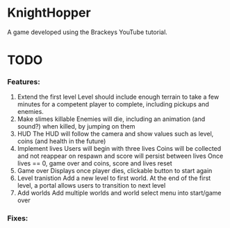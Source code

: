 # KnightHopper

A game developed using the Brackeys YouTube tutorial.

# TODO

### Features:

1. Extend the first level
	Level should include enough terrain to take a few minutes for a competent player to complete, including pickups and enemies.
1. Make slimes killable
	Enemies will die, including an animation (and sound?) when killed, by jumping on them
1. HUD
	The HUD will follow the camera and show values such as level, coins (and health in the future)
1. Implement lives
	Users will begin with three lives
	Coins will be collected and not reappear on respawn and score will persist between lives
	Once lives == 0, game over and coins, score and lives reset
1. Game over
	Displays once player dies, clickable button to start again
1. Level tranistion
	Add a new level to first world. At the end of the first level, a portal allows users to transition to next level
1. Add worlds
	Add multiple worlds and world select menu into start/game over

### Fixes:
